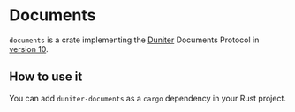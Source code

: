 # Documents

`documents` is a crate implementing the [Duniter] Documents Protocol in [version 10][version10].

[Duniter]: https://duniter.org/en/
[version10]: https://git.duniter.org/nodes/typescript/duniter/blob/master/doc/Protocol.md

## How to use it

You can add `duniter-documents` as a `cargo` dependency in your Rust project.
